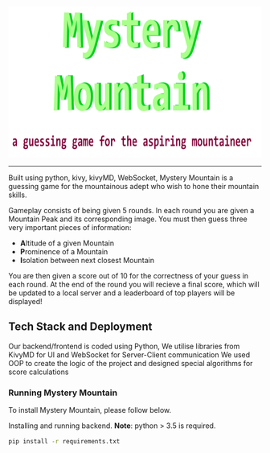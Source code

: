<p align="center">
  <img src="./readme_image.png" alt="Mystery Mountain" height="300" />
</p>

---
Built using python, kivy, kivyMD, WebSocket, Mystery Mountain is a guessing game for the
mountainous adept who wish to hone their mountain skills. 

Gameplay consists of being given 5 rounds. In each round you are given a Mountain Peak and its corresponding image. You must then guess three very important pieces of information:

- **A**ltitude of a given Mountain
- **P**rominence of a Mountain
- **I**solation between next closest Mountain

You are then given a score out of 10 for the correctness of your guess in each round.
At the end of the round you will recieve a final score, which will be updated to a local server
and a leaderboard of top players will be displayed!


## Tech Stack and Deployment

Our backend/frontend is coded using Python, We utilise libraries from KivyMD for UI and WebSocket for Server-Client communication
We used OOP to create the logic of the project and designed special algorithms for score calculations

### Running Mystery Mountain
To install Mystery Mountain, please follow below.


Installing and running backend.  **Note**: python > 3.5 is required. 
```bash 
pip install -r requirements.txt
```
